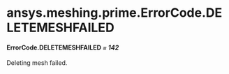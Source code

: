 # ansys.meshing.prime.ErrorCode.DELETEMESHFAILED



#### ErrorCode.DELETEMESHFAILED *= 142*

Deleting mesh failed.

<!-- !! processed by numpydoc !! -->
